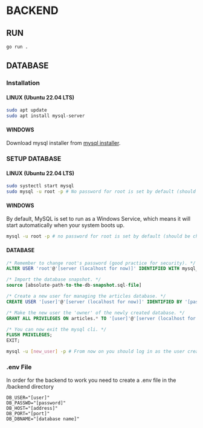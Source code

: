 # BACKEND

## RUN

```bash
go run .
```

## DATABASE

### Installation

#### LINUX (Ubuntu 22.04 LTS)

```bash
sudo apt update
sudo apt install mysql-server
```

#### WINDOWS

Download mysql installer from [mysql installer](https://dev.mysql.com/downloads/installer/).

### SETUP DATABASE

#### LINUX (Ubuntu 22.04 LTS)

```bash
sudo systectl start mysql
sudo mysql -u root -p # No password for root is set by default (should be changed in the future to whatever you want).
```

#### WINDOWS

By default, MySQL is set to run as a Windows Service, which means it will start automatically when your system boots up.

```bash
mysql -u root -p # no password for root is set by default (should be changed whatever you want)
```

#### DATABASE

```sql
/* Remember to change root's password (good practice for security). */
ALTER USER 'root'@'[server (localhost for now)]' IDENTIFIED WITH mysql_native_password BY '[new_password]';

/* Import the database snapshot. */
source [absolute-path-to-the-db-snapshot.sql-file]

/* Create a new user for managing the articles database. */
CREATE USER '[user]'@'[server (localhost for now)]' IDENTIFIED BY '[password]';

/* Make the new user the 'owner' of the newly created database. */
GRANT ALL PRIVILEGES ON articles.* TO '[user]'@'[server (localhost for now)]';

/* You can now exit the mysql cli. */
FLUSH PRIVILEGES;
EXIT;
```

```bash
mysql -u [new_user] -p # From now on you should log in as the user created in the step above.
```

### .env File

In order for the backend to work you need to create a .env file in the /backend directory

```
DB_USER="[user]"
DB_PASSWD="[password]"
DB_HOST="[address]"
DB_PORT="[port]"
DB_DBNAME="[database name]"
```

